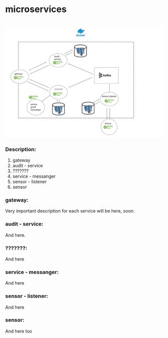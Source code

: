 # microservices

<br/>
<img src="/img/service-schema-v1.jpg">

<h3>Description: </h2>
<ol>
<li>gateway</li>
<li>audit - service</li>
<li>???????</li>
<li>service - messanger</li>
<li>sensor - listener</li>
<li>sensor</li>
</ol>


<h3>gateway:</h3>
<div>
<p>Very important description for each service will be here, soon.</p>
</div>
<h3>audit - service:</h3>
<div>
<p>And here.</p>
</div>
<h3>???????:</h3>
<div>
<p>And here</p>
</div>
<h3>service - messanger:</h3>
<div>
<p>And here</p>
</div>
<h3>sensor - listener:</h3>
<div>
<p>And here</p>
</div>
<h3>sensor:</h3>
<div>
<p>And here too</p>
</div>